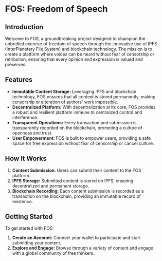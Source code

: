 # FOS: Freedom of Speech

## Introduction

Welcome to FOS, a groundbreaking project designed to champion the unbridled exercise of freedom of speech through the innovative use of IPFS (InterPlanetary File System) and blockchain technology. The mission is to create a platform where voices can be heard without fear of censorship or retribution, ensuring that every opinion and expression is valued and preserved.

## Features

- **Immutable Content Storage:** Leveraging IPFS and blockchain technology, FOS ensures that all content is stored permanently, making censorship or alteration of authors' work impossible.
- **Decentralized Platform:** With decentralization at its core, FOS provides a robust and resilient platform immune to centralized control and interference.
- **Transparent Operations:** Every transaction and submission is transparently recorded on the blockchain, promoting a culture of openness and trust.
- **User Empowerment:** FOS is built to empower users, providing a safe space for free expression without fear of censorship or cancel culture.

## How It Works

1. **Content Submission:** Users can submit their content to the FOS platform.
2. **IPFS Storage:** Submitted content is stored on IPFS, ensuring decentralized and permanent storage.
3. **Blockchain Recording:** Each content submission is recorded as a transaction on the blockchain, providing an immutable record of existence.

## Getting Started

To get started with FOS:

1. **Create an Account:** Connect your wallet to participate and start submitting your content.
2. **Explore and Engage:** Browse through a variety of content and engage with a global community of free thinkers.


